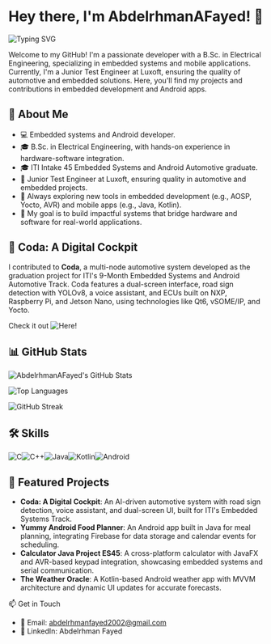 # Hey there, I'm AbdelrhmanAFayed! 👋

![Typing SVG](https://readme-typing-svg.herokuapp.com?font=Fira+Code&color=%23FF4500&size=20&lines=Welcome+to+my+GitHub+Profile!;Embedded+Developer+%7C+Mobile+App+Enthusiast)

Welcome to my GitHub! I'm a passionate developer with a B.Sc. in Electrical Engineering, specializing in embedded systems and mobile applications. Currently, I'm a Junior Test Engineer at Luxoft, ensuring the quality of automotive and embedded solutions. Here, you'll find my projects and contributions in embedded development and Android apps.

## 🚀 About Me

- 💻 Embedded systems and Android developer.
- 🎓 B.Sc. in Electrical Engineering, with hands-on experience in hardware-software integration.
- 🎓 ITI Intake 45 Embedded Systems and Android Automotive graduate.
- 💼 Junior Test Engineer at Luxoft, ensuring quality in automotive and embedded projects.
- 🌱 Always exploring new tools in embedded development (e.g., AOSP, Yocto, AVR) and mobile apps (e.g., Java, Kotlin).
- 🎯 My goal is to build impactful systems that bridge hardware and software for real-world applications.

## 🌟 Coda: A Digital Cockpit

I contributed to **Coda**, a multi-node automotive system developed as the graduation project for ITI's 9-Month Embedded Systems and Android Automotive Track. Coda features a dual-screen interface, road sign detection with YOLOv8, a voice assistant, and ECUs built on NXP, Raspberry Pi, and Jetson Nano, using technologies like Qt6, vSOME/IP, and Yocto.

Check it out ![Here](https://github.com/Coda-ITI)!

## 📊 GitHub Stats

![AbdelrhmanAFayed's GitHub Stats](https://github-readme-stats.vercel.app/api?username=AbdelrhmanAFayed&show_icons=true&theme=radical)

![Top Languages](https://github-readme-stats.vercel.app/api/top-langs/?username=AbdelrhmanAFayed&layout=compact&theme=radical)

![GitHub Streak](https://streak-stats.demolab.com/?user=AbdelrhmanAFayed&theme=radical)

## 🛠️ Skills

![C](https://img.shields.io/badge/-C-00599C?style=flat-square&logo=c)![C++](https://img.shields.io/badge/-C++-00599C?style=flat-square&logo=c%2B%2B)![Java](https://img.shields.io/badge/-Java-007396?style=flat-square&logo=java)![Kotlin](https://img.shields.io/badge/-Kotlin-0095D5?style=flat-square&logo=kotlin)![Android](https://img.shields.io/badge/-Android-3DDC84?style=flat-square&logo=android)
## 🔨 Featured Projects

- **Coda: A Digital Cockpit**: An AI-driven automotive system with road sign detection, voice assistant, and dual-screen UI, built for ITI's Embedded Systems Track.
- **Yummy Android Food Planner**: An Android app built in Java for meal planning, integrating Firebase for data storage and calendar events for scheduling.
- **Calculator Java Project ES45**: A cross-platform calculator with JavaFX and AVR-based keypad integration, showcasing embedded systems and serial communication.
- **The Weather Oracle**: A Kotlin-based Android weather app with MVVM architecture and dynamic UI updates for accurate forecasts.

📫 Get in Touch

- 📧 Email: abdelrhmanfayed2002@gmail.com
- 💼 LinkedIn: Abdelrhman Fayed

